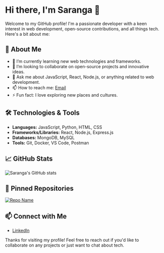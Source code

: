 # Hi there, I'm Saranga 👋

Welcome to my GitHub profile! I'm a passionate developer with a keen interest in web development, open-source contributions, and all things tech. Here's a bit about me:

## 🚀 About Me

- 🌱 I’m currently learning new web technologies and frameworks.
- 👯 I’m looking to collaborate on open-source projects and innovative ideas.
- 💬 Ask me about JavaScript, React, Node.js, or anything related to web development.
- 📫 How to reach me: [Email](mailto:saranga@codescale.lk)
- ⚡ Fun fact: I love exploring new places and cultures.

## 🛠️ Technologies & Tools

- **Languages:** JavaScript, Python, HTML, CSS
- **Frameworks/Libraries:** React, Node.js, Express.js
- **Databases:** MongoDB, MySQL
- **Tools:** Git, Docker, VS Code, Postman

## 📈 GitHub Stats

![Saranga's GitHub stats](https://github-readme-stats.vercel.app/api?username=Saranga-codescale&show_icons=true&theme=radical)

## 📌 Pinned Repositories

[![Repo Name](https://github-readme-stats.vercel.app/api/pin/?username=Saranga-codescale&repo=repo-name&theme=radical)](https://github.com/Saranga-codescale/repo-name)

## 📫 Connect with Me

- [LinkedIn](https://www.linkedin.com/in/saranga-gunasekara)

Thanks for visiting my profile! Feel free to reach out if you'd like to collaborate on any projects or just want to chat about tech.
